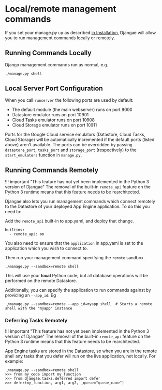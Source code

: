 # Local/remote management commands

If you set your manage.py up as described [in Installation](installation.md), Djangae will allow you to run management commands locally or remotely.

## Running Commands Locally

Django management commands run as normal, e.g.


    ./manage.py shell


## Local Server Port Configuration

When you call `runserver` the following ports are used by default:

 - The default module (the main webserver) runs on port 8000
 - Datastore emulator runs on port 10901
 - Cloud Tasks emulator runs on port 10908
 - Cloud Storage emulator runs on port 10911

Ports for the Google Cloud service emulators (Datastore, Cloud Tasks, Cloud Storage) will be
automatically incremented if the default ports (listed above) aren't available.
The ports can be overridden by passing `datastore_port`, `tasks_port` and `storage_port` (respectively)
to the `start_emulators` function in `manage.py`.


## Running Commands Remotely

!!! important "This feature has not yet been implemented in the Python 3 version of Djangae"
    The removal of the built-in `remote_api` feature on the Python 3 runtime means that this feature needs to be rearchitected.

Djangae also lets you run management commands which connect remotely to the Datastore of your deployed App Engine application.  To do this you need to:

Add the `remote_api` built-in to app.yaml, and deploy that change.

    builtins:
      - remote_api: on

You also need to ensure that the `application` in app.yaml is set to the application which you wish to connect to.

Then run your management command specifying the `remote` sandbox.

    ./manage.py --sandbox=remote shell

This will use your **local** Python code, but all database operations will be performed on the remote Datastore.

Additionally, you can specify the application to run commands against by providing an `--app_id`. Eg

    ./manage.py --sandbox=remote --app_id=myapp shell  # Starts a remote shell with the "myapp" instance


### Deferring Tasks Remotely

!!! important "This feature has not yet been implemented in the Python 3 version of Djangae"
    The removal of the built-in `remote_api` feature on the Python 3 runtime means that this feature needs to be rearchitected.

App Engine tasks are stored in the Datastore, so when you are in the remote shell any tasks that you defer will run on the live application, not locally.  For example:

    ./manage.py --sandbox=remote shell
    >>> from my_code import my_function
    >>> from djangae.tasks.deferred import defer
    >>> defer(my_function, arg1, arg2, _queue="queue_name")
